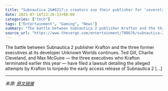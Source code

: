 ```yaml
---
title: "Subnautica 2&#8217;s creators sue their publisher for ‘severely’ damaging the game’s release"
date: 2025-07-16T23:26:13+08:00
categories: ["tech"]
tags: ["Entertainment", "Gaming", "News"]
summary: "The battle between Subnautica 2 publisher Krafton and the three former executives at its developer Unknown Worlds continues. Ted Gill, Charlie Cleveland, and Max McGuire — the three executives who Kra"
source_url: "https://www.theverge.com/entertainment/708676/subnautica-2-former-ceo-lawsuit-krafton-sabotage"
---
```


The battle between Subnautica 2 publisher Krafton and the three former executives at its developer Unknown Worlds continues. Ted Gill, Charlie Cleveland, and Max McGuire — the three executives who Krafton terminated earlier this year — have filed a lawsuit detailing the alleged attempts by Krafton to torpedo the early access release of Subnautica 2 [&#8230;]

---

*来源: [原文链接](https://www.theverge.com/entertainment/708676/subnautica-2-former-ceo-lawsuit-krafton-sabotage)*
